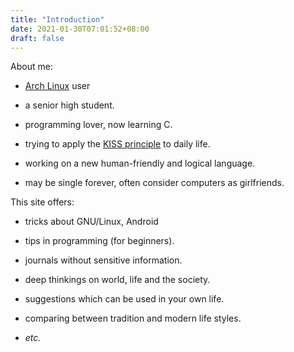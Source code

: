 ```yaml
---
title: "Introduction"
date: 2021-01-30T07:01:52+08:00
draft: false
---
```


About me:

- [Arch Linux](https://archlinux.org/ "A simple, lightweight distribution") user

- a senior high student.
- programming lover, now learning C.
- trying to apply the [KISS principle](https://www.bing.com/search?q=KISS%20principle "Keep It Simple Stupid") to daily life.
- working on a new human-friendly and logical language.
- may be single forever, often consider computers as girlfriends.



This site offers:

- tricks about GNU/Linux, Android

- tips in programming (for beginners).
- journals without sensitive information.
- deep thinkings on world, life and the society.
- suggestions which can be used in your own life.
- comparing between tradition and modern life styles.
- *etc.*

